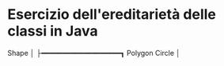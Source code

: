 # Esercizio dell'ereditarietà delle classi in Java
Shape
│
├━━━━━━━━━━━━━━━━━━━┓
Polygon             Circle
│
